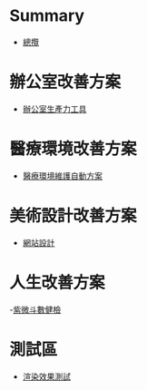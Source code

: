 # Summary

- [總攬](./introuction.md)

# 辦公室改善方案

- [辦公室生產力工具](./office_tools.md)

# 醫療環境改善方案

- [醫療環境維護自動方案](./medical_RPA.md)

# 美術設計改善方案

- [網站設計]()

# 人生改善方案

-[紫微斗數健檢]()

# 測試區

- [渲染效果測試](./test.md)
